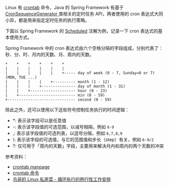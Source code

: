 Linux 有 [crontab](http://linux.vbird.org/linux_basic/0430cron.php#cron) 命令，Java 的 Spring Framework 有基于 [CronSequenceGenerator
](https://docs.spring.io/spring-framework/docs/current/javadoc-api/org/springframework/scheduling/support/CronSequenceGenerator.html) 类相关的定时任务 API，两者使用的 cron 表达式大同小异，都是用来指定定时任务的执行策略。

下面以 Spring Framework 的 [Scheduled](https://docs.spring.io/spring-framework/docs/current/javadoc-api/org/springframework/scheduling/annotation/Scheduled.html) 注解为例，记录一下 cron 表达式的基本使用方式。

Spring Framework 中的 cron 表达式由六个空格分隔的字段组成，分别代表了：秒、分、时、月内的天数、月、周内的天数。
```text
*    *    *    *    *    *
|    |    |    |    |    |
|    |    |    |    |    +----- day of week (0 - 7, Sunday=0 or 7)(MON, TUE ...)
|    |    |    |    +---------- month (1 - 12)
|    |    |    +--------------- day of month (1 - 31)
|    |    +-------------------- hour (0 - 23)
|    +------------------------- min (0 - 59)
+------------------------------ second (0 - 59)
```

除此之外，还可以使用以下这些符号控制任务执行的时间逻辑：
* \*: 表示该字段可以是任意值
* \-: 表示该字段值的可选范围，以减号相隔，例如 `6-9`
* \,: 表示该字段值的可选列表，以逗号分隔，例如 `6,7,8,9`
* \\: 表示该字段的可选值，与它的范围值和步长（step）有关，例如 `6-9/2`
* \?: 仅可用于「周内的天数」字段，主要用来解决月内和周内的两个天数的冲突

参考资料：
* [crontab manpage](https://www.manpagez.com/man/5/crontab/)
* [crontab 命令](http://man.linuxde.net/crontab)
* [鸟哥的 Linux 私房菜 - 循环执行的例行性工作安排](http://linux.vbird.org/linux_basic/0430cron.php#cron)